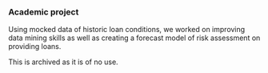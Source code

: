 ### Academic project

Using mocked data of historic loan conditions, we worked on improving data mining skills as well as creating a forecast model of risk assessment on providing loans.

This is archived as it is of no use.
